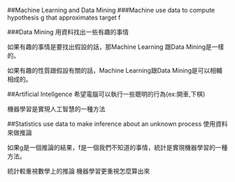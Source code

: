 ##Machine Learning and Data Mining
###Machine
use data to compute hypothesis g that approximates target f

###Data Mining
用資料找出一些有趣的事情

如果有趣的事情是要找出假設的話，那Machine Learning 跟Data Mining是一樣的。

如果有趣的性質跟假設有關的話，Machine Learning跟Data Mining是可以相輔相成的。

##Artificial Intellgence
希望電腦可以執行一些聰明的行為(ex:開車,下棋)

機器學習是實現人工智慧的一種方法

##Statistics
use data to make inference about an unknown process
使用資料來做推論

如果g是一個推論的結果，f是一個我們不知道的事情，統計是實現機器學習的一種方法。

統計較重視數學上的推論
機器學習更重視怎麼算出來
